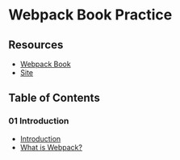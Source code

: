 # Webpack Book Practice

## Resources

- [Webpack Book](https://github.com/survivejs/webpack-book)
- [Site](https://survivejs.com/webpack/)

## Table of Contents

### 01 Introduction

- [Introduction](docs/01_overview/01_introduction.md)
- [What is Webpack?](does/01_overview/02_what_is_webpack.md)
